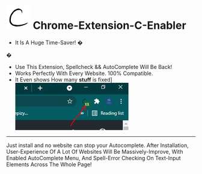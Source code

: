 <h1> <img src="resources/icon.png" height="64" width="64"/> Chrome-Extension-C-Enabler</h1>


- It Is A Huge Time-Saver! �︎

�︎
- Use This Extension, Spellcheck && AutoComplete Will Be Back!
- Works Perfectly With Every Website. 100% Compatible.
- It Even shows How many <b>stuff</b> is fixed]
![](ss/ss.JPG)

<hr/>

Just install and no website can stop your Autocomplete.
After Installation, User-Experience Of A Lot Of Websites Will Be Massively-Improve,
With Enabled AutoComplete Menu, And Spell-Error Checking On Text-Input Elements Across The Whole Page!


